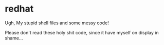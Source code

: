redhat
======

Ugh, My stupid shell files and some messy code!

Please don't read these holy shit code, since it have myself on display in shame...
